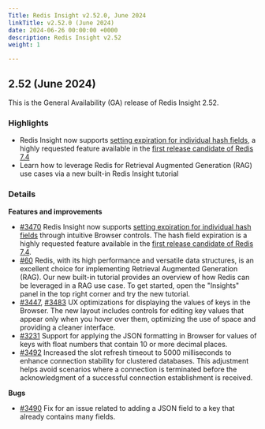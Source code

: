 ```yaml
---
Title: Redis Insight v2.52.0, June 2024
linkTitle: v2.52.0 (June 2024)
date: 2024-06-26 00:00:00 +0000
description: Redis Insight v2.52
weight: 1

---
```

## 2.52 (June 2024)
This is the General Availability (GA) release of Redis Insight 2.52.

### Highlights
- Redis Insight now supports [setting expiration for individual hash fields](https://redis.io/docs/latest/develop/data-types/hashes/?utm_source=redisinsight&utm_medium=release_notes&utm_campaign=2.52#field-expiration), a highly requested feature available in the [first release candidate of Redis 7.4](https://github.com/redis-stack/redis-stack/releases/tag/v7.4.0-rc1)
- Learn how to leverage Redis for Retrieval Augmented Generation (RAG) use cases via a new built-in Redis Insight tutorial

### Details

**Features and improvements**
- [#3470](https://github.com/RedisInsight/RedisInsight/pull/3470) Redis Insight now supports [setting expiration for individual hash fields](https://redis.io/docs/latest/develop/data-types/hashes/?utm_source=redisinsight&utm_medium=release_notes&utm_campaign=2.52#field-expiration) through intuitive Browser controls. The hash field expiration is a highly requested feature available in the [first release candidate of Redis 7.4](https://github.com/redis-stack/redis-stack/releases/tag/v7.4.0-rc1).
- [#60](https://github.com/RedisInsight/Tutorials/pull/60) Redis, with its high performance and versatile data structures, is an excellent choice for implementing Retrieval Augmented Generation (RAG). Our new built-in tutorial provides an overview of how Redis can be leveraged in a RAG use case. To get started, open the "Insights" panel in the top right corner and try the new tutorial.
- [#3447](https://github.com/RedisInsight/RedisInsight/pull/3447), [#3483](https://github.com/RedisInsight/RedisInsight/pull/3483) UX optimizations for displaying the values of keys in the Browser. The new layout includes controls for editing key values that appear only when you hover over them, optimizing the use of space and providing a cleaner interface.
- [#3231](https://github.com/RedisInsight/RedisInsight/pull/3231) Support for applying the JSON formatting in Browser for values of keys with float numbers that contain 10 or more decimal places.
- [#3492](https://github.com/RedisInsight/RedisInsight/pull/3492) Increased the slot refresh timeout to 5000 milliseconds to enhance connection stability for clustered databases. This adjustment helps avoid scenarios where a connection is terminated before the acknowledgment of a successful connection establishment is received.

**Bugs**
- [#3490](https://github.com/RedisInsight/RedisInsight/pull/3490) Fix for an issue related to adding a JSON field to a key that already contains many fields.
